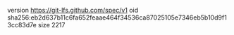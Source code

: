 version https://git-lfs.github.com/spec/v1
oid sha256:eb2d637b11c6fa652feaae464f34536ca87025105e7346eb5b10d9f13cc83d7e
size 2217
